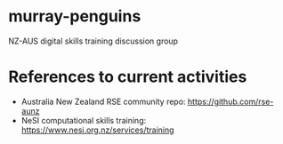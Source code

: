 # murray-penguins
NZ-AUS digital skills training discussion group



# References to current activities
* Australia New Zealand RSE community repo: https://github.com/rse-aunz
* NeSI computational skills training: https://www.nesi.org.nz/services/training
